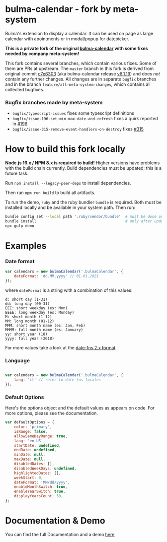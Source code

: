 # bulma-calendar - fork by meta-system
Bulma's extension to display a calendar. It can be used on page as large calendar with apointments or in modal/popup for datepicker.

**This is a private fork of the original [bulma-calendar](https://github.com/Wikiki/bulma-calendar) with some fixes
needed by company meta-system!**

This fork contains several branches, which contain various fixes. Some of them are PRs at upstream.
The `master` branch in this fork is derived from original commit
[c7e6303](https://github.com/Wikiki/bulma-calendar/commit/c7e6303ee59b4833c8dd4ce80195aa28e414d59c)
(aka bulma-calendar release [v6.1.19](https://github.com/Wikiki/bulma-calendar/releases/tag/v6.1.19)) 
and does *not* contain any further changes. All changes are in separate `bugfix` branches and in the
branch `feature/all-meta-system-changes`, which contains all collected bugfixes.

### Bugfix branches made by meta-system

* `bugfix/typescript-issues` fixes some typescript definitions
* `bugfix/issue-196-set-min-max-date-and-refresh` fixes a quirk reported in
  [#196](https://github.com/Wikiki/bulma-calendar/issues/196#issuecomment-823881530)
* `bugfix/issue-315-remove-event-handlers-on-destroy` fixes [#315](https://github.com/Wikiki/bulma-calendar/issues/315)


# How to build this fork locally

**Node.js 16.x / NPM 8.x is required to build!** Higher versions have problems with the build chain currently.
Build dependencies must be updated; this is a future task.

Run `npm install --legacy-peer-deps` to install dependencies.

Then run `npm run build` to build all artifacts.

To run the demo, `ruby` and the ruby bundler `bundle` is required. Both must
be installed locally and be available in your system path. Then run:
```sh
bundle config set --local path '.ruby/vendor/bundle'  # must be done only once
bundle install                                        # only after update of deps
npx gulp demo
```

# Examples

### Date format

```js
var calendars = new bulmaCalendar('.bulmaCalendar', {
    dateFormat: 'dd.MM.yyyy' // 01.01.2021
});
```

where `dateFormat` is a string with a combination of this values:

```
d: short day (1-31)
dd: long day (00-31)
EEE: short weekday (es: Mon)
EEEE: long weekday (es: Monday)
M: short month (1-12)
MM: long month (01-12)
MMM: short month name (es: Jan, Feb)
MMMM: full month name (es: January)
yy: short year (18)
yyyy: full year (2018)
```

For more values take a look at the [date-fns 2.x format](https://date-fns.org/v2.21.3/docs/format).

### Language

```js

var calendars = new bulmaCalendar('.bulmaCalendar', {
    lang: 'it' // refer to date-fns locales
});
```

### Default Options

Here's the options object and the default values as appears on code. For more options, please see the documentation.

```js
var defaultOptions = {
    color: 'primary',
    isRange: false,
    allowSameDayRange: true,
    lang: 'en-US',
    startDate: undefined,
    endDate: undefined,
    minDate: null,
    maxDate: null,
    disabledDates: [],
    disabledWeekDays: undefined,
    highlightedDates: [],
    weekStart: 0,
    dateFormat: 'MM/dd/yyyy',
    enableMonthSwitch: true,
    enableYearSwitch: true,
    displayYearsCount: 50,
};
```

# Documentation & Demo

You can find the full Documentation and a demo [here](https://doc.mh-s.de/bulma-calendar)
